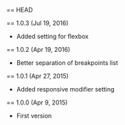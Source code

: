== HEAD

== 1.0.3 (Jul 19, 2016)

* Added setting for flexbox

== 1.0.2 (Apr 19, 2016)

* Better separation of breakpoints list

== 1.0.1 (Apr 27, 2015)

* Added responsive modifier setting

== 1.0.0 (Apr 9, 2015)

* First version
